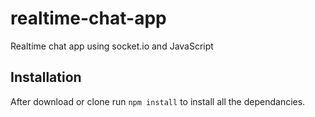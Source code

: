 # realtime-chat-app
Realtime chat app using socket.io and  JavaScript



## Installation 
After download or clone run `npm install` to install all the dependancies.


